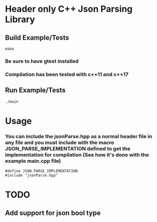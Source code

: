 # Header only C++ Json Parsing Library

## Build Example/Tests
```
make
```
### Be sure to have gtest installed
### Compilation has been tested with c++11 and c++17

## Run Example/Tests
```
./main
```

# Usage

### You can include the jsonParse.hpp as a normal header file in any file and you must include with the macro JSON_PARSE_IMPLEMENTATION defined to get the implementation for compilation (See how it's done with the example main.cpp file)

```
#define JSON_PARSE_IMPLEMENTATION
#include "jsonParse.hpp"
```

# TODO

## Add support for json bool type
